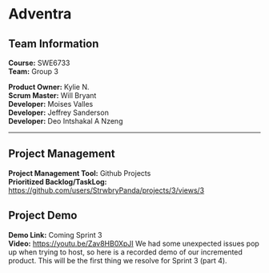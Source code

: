 # Adventra

## Team Information


**Course:** SWE6733  
**Team:** Group 3

**Product Owner:** Kylie N.  
**Scrum Master:** Will Bryant  
**Developer:** Moises Valles  
**Developer:** Jeffrey Sanderson  
**Developer:** Deo Intshakal A Nzeng  


---
## Project Management

**Project Management Tool:** Github Projects  
**Prioritized Backlog/TaskLog:** https://github.com/users/StrwbryPanda/projects/3/views/3

## Project Demo
**Demo Link:** Coming Sprint 3  
**Video:** https://youtu.be/Zav8HB0XpJI
We had some unexpected issues pop up when trying to host, so here is a recorded demo of our incremented product. This will be the first thing we resolve for Sprint 3 (part 4). 
